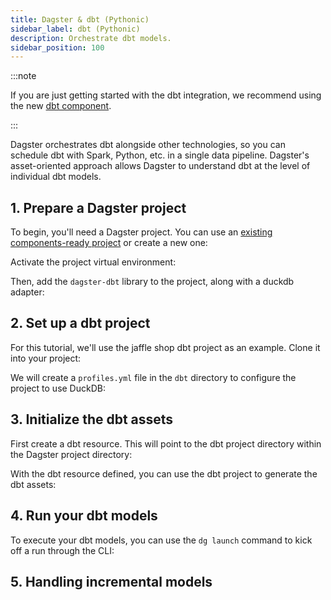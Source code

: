 ```yaml
---
title: Dagster & dbt (Pythonic)
sidebar_label: dbt (Pythonic)
description: Orchestrate dbt models.
sidebar_position: 100
---
```


:::note

If you are just getting started with the dbt integration, we recommend using the new [dbt component](/integrations/libraries/dbt).

:::

Dagster orchestrates dbt alongside other technologies, so you can schedule dbt with Spark, Python, etc. in a single data pipeline. Dagster's asset-oriented approach allows Dagster to understand dbt at the level of individual dbt models.

## 1. Prepare a Dagster project

To begin, you'll need a Dagster project. You can use an [existing components-ready project](/guides/build/projects/moving-to-components/migrating-project) or create a new one:

<CliInvocationExample path="docs_snippets/docs_snippets/guides/components/integrations/dbt-component/1-scaffold-project.txt" />

Activate the project virtual environment:

<CliInvocationExample contents="source .venv/bin/activate" />

Then, add the `dagster-dbt` library to the project, along with a duckdb adapter:

<PackageInstallInstructions packageName="dagster-dbt dbt-duckdb" />

## 2. Set up a dbt project

For this tutorial, we'll use the jaffle shop dbt project as an example. Clone it into your project:

<CliInvocationExample path="docs_snippets/docs_snippets/guides/components/integrations/dbt-component/3-jaffle-clone.txt" />

We will create a `profiles.yml` file in the `dbt` directory to configure the project to use DuckDB:

<CodeExample
  path="docs_snippets/docs_snippets/guides/components/integrations/dbt-component/4-profiles.yml"
  title="dbt/profiles.yml"
  language="yaml"
/>

## 3. Initialize the dbt assets

First create a dbt resource. This will point to the dbt project directory within the Dagster project directory:

<CodeExample
  path="docs_snippets/docs_snippets/integrations/dbt/pythonic/resources.py"
  title="my_project/defs/resources.py"
  language="python"
/>

With the dbt resource defined, you can use the dbt project to generate the dbt assets:

<CodeExample
  path="docs_snippets/docs_snippets/integrations/dbt/pythonic/assets.py"
  title="my_project/defs/assets.py"
  language="python"
/>

## 4. Run your dbt models

To execute your dbt models, you can use the `dg launch` command to kick off a run through the CLI:

<CliInvocationExample path="docs_snippets/docs_snippets/guides/components/integrations/dbt-component/9-dbt-run.txt" />

## 5. Handling incremental models
